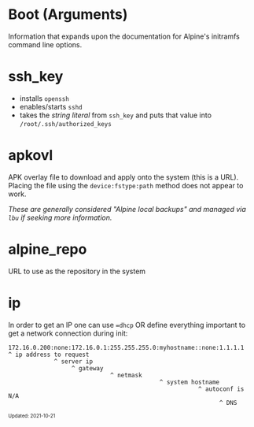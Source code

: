 Boot (Arguments)
===

Information that expands upon the documentation for Alpine's initramfs command
line options.

# ssh_key

- installs `openssh`
- enables/starts `sshd`
- takes the _string literal_ from `ssh_key` and puts that value into `/root/.ssh/authorized_keys`

# apkovl

APK overlay file to download and apply onto the system (this is a URL). Placing the
file using the `device:fstype:path` method does not appear to work.

_These are generally considered "Alpine local backups" and managed via `lbu`
if seeking more information._

# alpine_repo

URL to use as the repository in the system

# ip

In order to get an IP one can use `=dhcp` OR define everything important
to get a network connection during init:

```
172.16.0.200:none:172.16.0.1:255.255.255.0:myhostname::none:1.1.1.1
^ ip address to request
             ^ server ip
                  ^ gateway
                             ^ netmask
                                           ^ system hostname
                                                      ^ autoconf is N/A
                                                            ^ DNS
```

<sub><sup>Updated: 2021-10-21</sup></sub>
